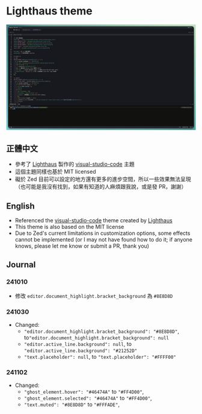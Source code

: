 # Lighthaus theme

![Theme preview](./assets/preview.png)

## 正體中文
- 參考了 [Lighthaus](https://github.com/lighthaus-theme) 製作的 [visual-studio-code](https://github.com/lighthaus-theme/visual-studio-code) 主題
- 這個主題同樣也基於 MIT licensed
- 礙於 Zed 目前可以設定的地方還有更多的進步空間，所以一些效果無法呈現（也可能是我沒有找到，如果有知道的人麻煩跟我說，或是發 PR，謝謝）

## English
- Referenced the [visual-studio-code](https://github.com/lighthaus-theme/visual-studio-code) theme created by [Lighthaus](https://github.com/lighthaus-theme)
- This theme is also based on the MIT license
- Due to Zed's current limitations in customization options, some effects cannot be implemented (or I may not have found how to do it; if anyone knows, please let me know or submit a PR, thank you)

## Journal

### 241010
- 修改 `editor.document_highlight.bracket_background` 為 `#8E8D8D`

### 241030
-  Changed:
   - `"editor.document_highlight.bracket_background": "#8E8D8D"`, to`"editor.document_highlight.bracket_background": null`
   - `"editor.active_line.background": null`, to `"editor.active_line.background": "#21252D"`
   - `"text.placeholder": null`, to `"text.placeholder": "#FFFF00"`
   
### 241102
- Changed:
   - `"ghost_element.hover": "#46474A"` to `"#FF4D00"`,
   - `"ghost_element.selected": "#46474A"` to `"#FF4D00"`,
   - `"text.muted": "#8E8D8D"` to `"#FFFADE"`,